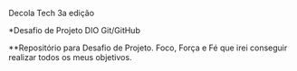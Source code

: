 Decola Tech 3a edição

*Desafio de Projeto DIO Git/GitHub

**Repositório para Desafio de Projeto.
Foco, Força e Fé que irei conseguir realizar todos os meus objetivos.
